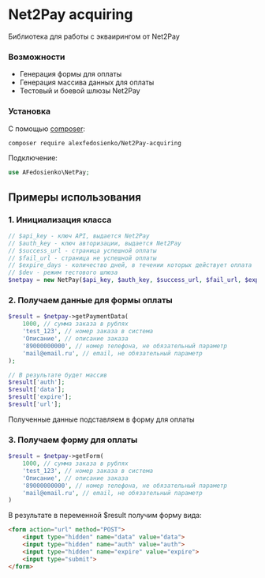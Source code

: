 # Net2Pay acquiring
Библиотека для работы с экваирингом от Net2Pay

### Возможности
 * Генерация формы для оплаты
 * Генерация массива данных для оплаты
 * Тестовый и боевой шлюзы Net2Pay

### Установка
С помощью [composer](https://getcomposer.org/):
```bash
composer require alexfedosienko/Net2Pay-acquiring
```
Подключение:
```php
use AFedosienko\NetPay;
```
## Примеры использования
### 1. Инициализация класса
```php
// $api_key - ключ API, выдается Net2Pay
// $auth_key - ключ авторизации, выдается Net2Pay
// $success_url - страница успешной оплаты
// $fail_url - страница не успешной оплаты
// $expire_days - количество дней, в течении которых действует оплата
// $dev - режим тестового шлюза
$netpay = new NetPay($api_key, $auth_key, $success_url, $fail_url, $expire_days, $dev);
```

### 2. Получаем данные для формы оплаты
```php
$result = $netpay->getPaymentData(
	1000, // сумма заказа в рублях
	'test_123', // номер заказа в система
	'Описание', // описание заказа
	'89000000000', // номер телефона, не обязательный параметр
	'mail@email.ru', // email, не обязательный параметр
);

// В результате будет массив 
$result['auth'];
$result['data'];
$result['expire'];
$result['url'];
```
Полученные данные подставляем в форму для оплаты

### 3. Получаем форму для оплаты
```php
$result = $netpay->getForm(
	1000, // сумма заказа в рублях
	'test_123', // номер заказа в система
	'Описание', // описание заказа
	'89000000000', // номер телефона, не обязательный параметр
	'mail@email.ru', // email, не обязательный параметр
)
```
В результате в переменной $result получим форму вида:
```html
<form action="url" method="POST">
	<input type="hidden" name="data" value="data">
	<input type="hidden" name="auth" value="auth">
	<input type="hidden" name="expire" value="expire">
	<input type="submit">
</form>
```
